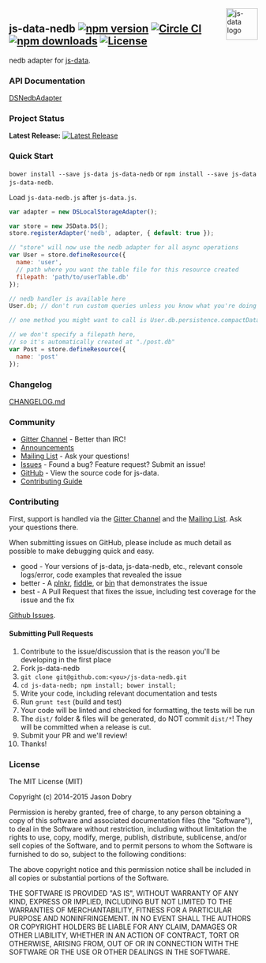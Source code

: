 <img src="https://raw.githubusercontent.com/js-data/js-data/master/js-data.png" alt="js-data logo" title="js-data" align="right" width="64" height="64" />

## js-data-nedb [![npm version](https://img.shields.io/npm/v/js-data-nedb.svg?style=flat-square)](https://www.npmjs.org/package/js-data-nedb) [![Circle CI](https://img.shields.io/circleci/project/js-data/js-data-nedb/master.svg?style=flat-square)](https://circleci.com/gh/js-data/js-data-nedb/tree/master) [![npm downloads](https://img.shields.io/npm/dm/js-data-nedb.svg?style=flat-square)](https://www.npmjs.org/package/js-data-nedb) [![License](https://img.shields.io/badge/license-MIT-blue.svg?style=flat-square)](https://github.com/js-data/js-data-nedb/blob/master/LICENSE)

nedb adapter for [js-data](http://www.js-data.io/).

### API Documentation
[DSNedbAdapter](http://www.js-data.io/docs/dsnedbadapter)

### Project Status

__Latest Release:__ [![Latest Release](https://img.shields.io/github/release/js-data/js-data-nedb.svg?style=flat-square)](https://github.com/js-data/js-data-nedb/releases)

### Quick Start
`bower install --save js-data js-data-nedb` or `npm install --save js-data js-data-nedb`.

Load `js-data-nedb.js` after `js-data.js`.

```js
var adapter = new DSLocalStorageAdapter();

var store = new JSData.DS();
store.registerAdapter('nedb', adapter, { default: true });

// "store" will now use the nedb adapter for all async operations
var User = store.defineResource({
  name: 'user',
  // path where you want the table file for this resource created
  filepath: 'path/to/userTable.db'
});

// nedb handler is available here
User.db; // don't run custom queries unless you know what you're doing

// one method you might want to call is User.db.persistence.compactDatafile()

// we don't specify a filepath here,
// so it's automatically created at "./post.db"
var Post = store.defineResource({
  name: 'post'
});
```

### Changelog
[CHANGELOG.md](https://github.com/js-data/js-data-nedb/blob/master/CHANGELOG.md)

### Community
- [Gitter Channel](https://gitter.im/js-data/js-data) - Better than IRC!
- [Announcements](http://www.js-data.io/blog)
- [Mailing List](https://groups.io/org/groupsio/jsdata) - Ask your questions!
- [Issues](https://github.com/js-data/js-data-nedb/issues) - Found a bug? Feature request? Submit an issue!
- [GitHub](https://github.com/js-data/js-data-nedb) - View the source code for js-data.
- [Contributing Guide](https://github.com/js-data/js-data-nedb/blob/master/CONTRIBUTING.md)

### Contributing

First, support is handled via the [Gitter Channel](https://gitter.im/js-data/js-data) and the [Mailing List](https://groups.io/org/groupsio/jsdata). Ask your questions there.

When submitting issues on GitHub, please include as much detail as possible to make debugging quick and easy.

- good - Your versions of js-data, js-data-nedb, etc., relevant console logs/error, code examples that revealed the issue
- better - A [plnkr](http://plnkr.co/), [fiddle](http://jsfiddle.net/), or [bin](http://jsbin.com/?html,output) that demonstrates the issue
- best - A Pull Request that fixes the issue, including test coverage for the issue and the fix

[Github Issues](https://github.com/js-data/js-data-nedb/issues).

#### Submitting Pull Requests

1. Contribute to the issue/discussion that is the reason you'll be developing in the first place
1. Fork js-data-nedb
1. `git clone git@github.com:<you>/js-data-nedb.git`
1. `cd js-data-nedb; npm install; bower install;`
1. Write your code, including relevant documentation and tests
1. Run `grunt test` (build and test)
1. Your code will be linted and checked for formatting, the tests will be run
1. The `dist/` folder & files will be generated, do NOT commit `dist/*`! They will be committed when a release is cut.
1. Submit your PR and we'll review!
1. Thanks!

### License

The MIT License (MIT)

Copyright (c) 2014-2015 Jason Dobry

Permission is hereby granted, free of charge, to any person obtaining a copy
of this software and associated documentation files (the "Software"), to deal
in the Software without restriction, including without limitation the rights
to use, copy, modify, merge, publish, distribute, sublicense, and/or sell
copies of the Software, and to permit persons to whom the Software is
furnished to do so, subject to the following conditions:

The above copyright notice and this permission notice shall be included in all
copies or substantial portions of the Software.

THE SOFTWARE IS PROVIDED "AS IS", WITHOUT WARRANTY OF ANY KIND, EXPRESS OR
IMPLIED, INCLUDING BUT NOT LIMITED TO THE WARRANTIES OF MERCHANTABILITY,
FITNESS FOR A PARTICULAR PURPOSE AND NONINFRINGEMENT. IN NO EVENT SHALL THE
AUTHORS OR COPYRIGHT HOLDERS BE LIABLE FOR ANY CLAIM, DAMAGES OR OTHER
LIABILITY, WHETHER IN AN ACTION OF CONTRACT, TORT OR OTHERWISE, ARISING FROM,
OUT OF OR IN CONNECTION WITH THE SOFTWARE OR THE USE OR OTHER DEALINGS IN THE
SOFTWARE.

